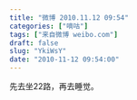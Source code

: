 ```yaml
---
title: "微博 2010.11.12 09:54"
categories: ["嘀咕"]
tags: ["来自微博 weibo.com"]
draft: false
slug: "YkiWsY"
date: "2010-11-12 09:54:00"
---
```


<p>先去坐22路，再去睡觉。 ​​​​</p>
